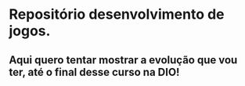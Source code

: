 # Repositório desenvolvimento de jogos.
## Aqui quero tentar mostrar a evolução que vou ter, até o final desse curso na DIO!
